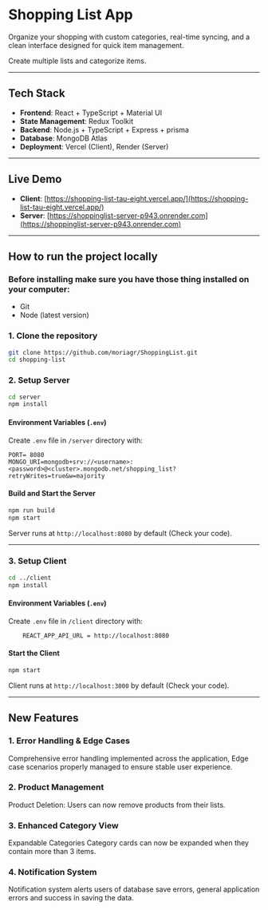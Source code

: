 # Shopping List App

Organize your shopping with custom categories, real-time syncing, and a clean interface designed for quick item management. 

Create multiple lists and categorize items.

---

## Tech Stack
- **Frontend**: React + TypeScript + Material UI
- **State Management**: Redux Toolkit
- **Backend**: Node.js + TypeScript + Express + prisma
- **Database**: MongoDB Atlas
- **Deployment**: Vercel (Client), Render (Server)

---

## Live Demo

- **Client**: [https://shopping-list-tau-eight.vercel.app/](https://shopping-list-tau-eight.vercel.app/)
- **Server**: [https://shoppinglist-server-p943.onrender.com](https://shoppinglist-server-p943.onrender.com)

---

## How to run the project locally

### Before installing make sure you have those thing installed on your computer:
- Git
- Node (latest version)

### 1. Clone the repository
```bash
git clone https://github.com/moriagr/ShoppingList.git
cd shopping-list
```

### 2. Setup Server

```bash
cd server
npm install
```

#### Environment Variables (`.env`)

Create `.env` file in `/server` directory with: 

```pgsql
PORT= 8080
MONGO_URI=mongodb+srv://<username>:<password>@<cluster>.mongodb.net/shopping_list?retryWrites=true&w=majority
```

#### Build and Start the Server

```bash
npm run build
npm start
```

Server runs at `http://localhost:8080` by default (Check your code).

---

### 3. Setup Client

```bash
cd ../client
npm install
```

#### Environment Variables (`.env`)

Create `.env` file in `/client` directory with: 

```pgsql
    REACT_APP_API_URL = http://localhost:8080
```

#### Start the Client

```bash
npm start
```

Client runs at `http://localhost:3000` by default (Check your code).

---

## New Features

### 1. Error Handling & Edge Cases

Comprehensive error handling implemented across the application,
Edge case scenarios properly managed to ensure stable user experience.

### 2. Product Management

Product Deletion: Users can now remove products from their lists.

### 3. Enhanced Category View

Expandable Categories Category cards can now be expanded when they contain more than 3 items.

### 4. Notification System

Notification system alerts users of database save errors, general application errors and success in saving the data.
